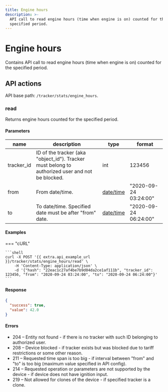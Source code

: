 ```yaml
---
title: Engine hours
description: >-
  API call to read engine hours (time when engine is on) counted for the
  specified period.
---
```


# Engine hours

Contains API call to read engine hours (time when engine is on) counted for the specified period.

## API actions

API base path: `/tracker/stats/engine_hours`.

### read

Returns engine hours counted for the specified period.

#### Parameters

| name        | description                                                                                      | type                          | format                |
| ----------- | ------------------------------------------------------------------------------------------------ | ----------------------------- | --------------------- |
| tracker\_id | ID of the tracker (aka "object\_id"). Tracker must belong to authorized user and not be blocked. | int                           | 123456                |
| from        | From date/time.                                                                                  | [date/time](broken-reference) | "2020-09-24 03:24:00" |
| to          | To date/time. Specified date must be after "from" date.                                          | [date/time](broken-reference) | "2020-09-24 06:24:00" |

#### Examples

\=== "cURL"

````
```shell
curl -X POST '{{ extra.api_example_url }}/tracker/stats/engine_hours/read' \
    -H 'Content-Type: application/json' \
    -d '{"hash": "22eac1c27af4be7b9d04da2ce1af111b", "tracker_id": 123456, "from": "2020-09-24 03:24:00", "to": "2020-09-24 06:24:00"}'
```
````

#### Response

```json
{
  "success": true,
  "value": 42.0
}
```

#### Errors

* 204 – Entity not found - if there is no tracker with such ID belonging to authorized user.
* 208 – Device blocked - if tracker exists but was blocked due to tariff restrictions or some other reason.
* 211 – Requested time span is too big - if interval between "from" and "to" is too big (maximum value specified in API config).
* 214 – Requested operation or parameters are not supported by the device - if device does not have ignition input.
* 219 – Not allowed for clones of the device - if specified tracker is a clone.
